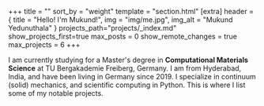 +++
title = ""
sort_by = "weight"
template = "section.html"
[extra]
header = { title = "Hello! I'm Mukund!", img = "img/me.jpg", img_alt = "Mukund Yedunuthala" }
projects_path="projects/_index.md"
show_projects_first=true
max_posts = 0
show_remote_changes = true
max_projects = 6
+++

I am currently studying for a Master's degree in **Computational Materials Science** at TU Bergakademie Freiberg, Germany. I am from Hyderabad, India, and have been living in Germany since 2019. I specialize in continuum (solid) mechanics, and scientific computing in Python. This is where I list some of my notable projects.